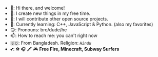 - 👋: Hi there, and welcome!
- 🧵: I create new things in my free time.
- 🔭: I will contribute other open source projects.
- 🌱: Currently learning: C++, JavaScript & Python. (also my favorites)
- 🙃: Pronouns: bro/dude/he
- 📫: How to reach me: you can't right now
- 🇧🇩: From Bangladesh. Religion: *`Hindu`*
- 💕: ⚽ 🎧 🖍️ 🎮 __Free Fire, Minecraft, Subway Surfers__


<!---
devwithsd/devwithsd is a ✨ special ✨ repository because its `README.md` (this file) appears on your GitHub profile.
You can click the Preview link to take a look at your changes.
--->
